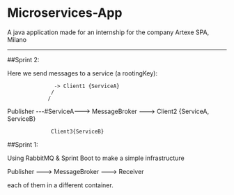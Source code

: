# Microservices-App

A java application made for an internship for the company Artexe SPA, Milano


--------------

##Sprint 2:

Here we send messages to a service (a rootingKey):
				


			       -> Client1 {ServiceA}
			      /
			     /
Publisher ---#ServiceA---> MessageBroker ---> Client2 {ServiceA, ServiceB}
				

				  Client3{ServiceB}



##Sprint 1:

Using RabbitMQ & Sprint Boot to make a simple infrastructure 


Publisher ---> MessageBroker ---> Receiver

each of them in a different container.


